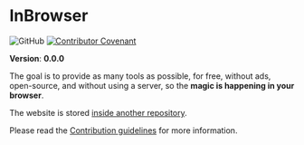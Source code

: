 # InBrowser

![GitHub](https://img.shields.io/github/license/inbrowser/pima-1-2021)
[![Contributor Covenant](https://img.shields.io/badge/Contributor%20Covenant-2.1-4baaaa.svg)](.github/CODE_OF_CONDUCT.md)

**Version**: **0.0.0**

The goal is to provide as many tools as possible, for free, without ads, open-source, and without using a server, so the **magic is happening in your browser**.

The website is stored [inside another repository](https://github.com/inbrowser/inbrowser.github.io).

Please read the [Contribution guidelines](CONTRIBUTING.md) for more information.
